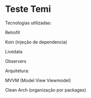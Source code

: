 # Teste Temi

Tecnologias utilizadas:

Retrofit

Koin (injeção de dependencia)

Livedata


Observers

Arquitetura:

MVVM (Model View Viewmodel)

Clean Arch (organização por packages)
